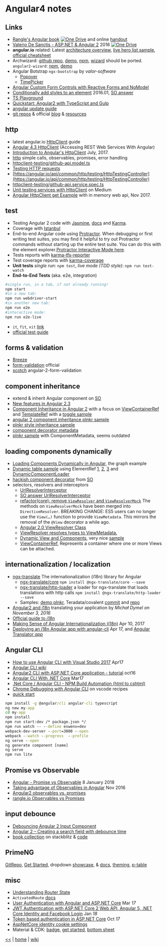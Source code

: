 # Angular4 notes

## Links

- [Rangle's Angular book](https://1drv.ms/b/s!AnIyfO51kH7NlVvjZo4Mwh9jlDvW) [![One Drive](https://img.shields.io/badge/One-Drive-blue.svg)](https://1drv.ms/b/s!AnIyfO51kH7NlVvjZo4Mwh9jlDvW) and online [handout](https://angular-2-training-book.rangle.io/)
- [Valerio De Sanctis - ASP.NET & Angular 2](https://1drv.ms/b/s!AnIyfO51kH7NlUSD7yLGPHr79BD7) 2016 [![One Drive](https://img.shields.io/badge/One-Drive-blue.svg)](https://1drv.ms/b/s!AnIyfO51kH7NlUSD7yLGPHr79BD7)
- **angular.io** related: Latest [architecture overview](https://angular.io/guide/architecture#architecture-overview), [live hero list sample](https://angular.io/generated/live-examples/toh-pt6/eplnkr.html), [official cheatsheet](https://angular.io/guide/cheatsheet)
- Archwizard: [github repo](https://github.com/madoar/ng2-archwizard-demo), [demo](https://madoar.github.io/ng2-archwizard-demo/), [npm](https://www.npmjs.com/package/ng2-archwizard), [wizard](https://github.com/angular-wizard/angular-wizard) should be ported. `angular2-wizard`: [npm](https://www.npmjs.com/package/angular2-wizard), [demo](https://maiyaporn.github.io/angular2-wizard-demo/)
- Angular Botstrap `ngx-bootstrap` by _valor-software_
  - [Popover](https://valor-software.com/ngx-bootstrap/#/popover)
  - [TimePicker](https://valor-software.com/ngx-bootstrap/#/timepicker)
- [Angular Custom Form Controls with Reactive Forms and NgModel](https://coryrylan.com/blog/angular-custom-form-controls-with-reactive-forms-and-ngmodel)
- [Conditionally add styles to an element](https://juristr.com/blog/2016/01/learning-ng2-dynamic-styles/) 2016.01, [SO answer](https://stackoverflow.com/a/45816521/2239678)
- [TS Playground](http://www.typescriptlang.org/play/index.html)
- [Quickstart: Angular2 with TypeScript and Gulp](http://blog.codeleak.pl/2016/03/quickstart-angular2-with-typescript-and.html)
- [angular update guide](https://update.angular.io/)
- [git repos](https://github.com/angular) & official [blog](https://blog.angular.io/) & [resources](https://angular.io/resources)

## http

- latest angular.io [HttpClient](https://angular.io/guide/http) guide
- [Angular 4.3 HttpClient](https://medium.com/codingthesmartway-com-blog/angular-4-3-httpclient-accessing-rest-web-services-with-angular-2305b8fd654b) (Accessing REST Web Services With Angular)
- [Introduction to Angular's HttpClient](https://alligator.io/angular/httpclient-intro/) July, 2017.
- [http](http://www.syntaxsuccess.com/viewarticle/angular-2.0-and-http) simple calls, observables, promises, error handling
- [httpclient-testing/github-api.model.ts](https://github.com/cironunes/httpclient-testing/blob/master/src/app/shared/github-api.model.ts)
- [Testing HTTP requests](https://angular.io/guide/http#testing-http-requests)
- [https://angular.io/api/common/http/testing/HttpTestingController](https://angular.io/api/common/http/testing/HttpTestingController)
- [httpclient-testing/github-api.service.spec.ts](https://github.com/cironunes/httpclient-testing/blob/master/src/app/shared/github-api.service.spec.ts)
- [Unit testing services with HttpClient](https://medium.com/netscape/testing-with-the-angular-httpclient-api-648203820712) on Medium
- [Angular HttpClient get Example](https://www.concretepage.com/angular-2/angular-httpclient-get-example) with in memory web api, Nov 2017.

## test

- Testing Angular 2 code with [Jasmine](http://jasmine.github.io/), [docs](https://jasmine.github.io/tutorials/your_first_suite) and [Karma](http://karma-runner.github.io/).
- Coverage with [Istanbul](https://github.com/gotwarlost/istanbul)
- End-to-end Angular code using [Protractor](https://angular.github.io/protractor/).
  When debugging or first writing test suites, you may find it helpful to try out Protractor commands without starting up the entire test suite. 
  You can do this with the element explorer.[Protractor Interactive Mode here](https://github.com/angular/protractor/blob/master/docs/debugging.md#testing-out-protractor-interactively).
- Tests reports with [karma-tfs-reporter](https://github.com/sgbj/karma-tfs-reporter)
- Test coverage reports with [karma-coverage](https://github.com/karma-runner/karma-coverage)
- **Unit tests** _single run_: `npm test`, _live mode (TDD style)_: `npm run test-watch`
- **End-to-End Tests** (aka. e2e, integration)

```sh
#single run, in a tab, if not already running!
npm start
#in a new tab:
npm run webdriver-start
#in another new tab:
npm run e2e
#interactive mode:
npm run e2e-live
```

- `it`, `fit`, `xit` [link](https://codecraft.tv/courses/angular/unit-testing/jasmine-and-karma/#_disabled_and_focused_tests)
- [official test guide](https://angular.io/guide/testing)

## forms & validation

- [Breeze](http://breeze.github.io/doc-js/breeze-angular.html)
- [form-validation](https://angular.io/guide/form-validation) official
- [scotch](https://scotch.io/tutorials/angular-2-form-validation) angular-2-form-validation

## component inheritance

- extend & inherit Angular component on [SO](https://stackoverflow.com/questions/36475626/how-to-extend-inherit-angular2-component)
- [New features in Angular 2.3](https://medium.com/@gerard.sans/angular-2-new-features-in-angular-2-3-f2e73f16a09e)
- [Component Inheritance in Angular 2](https://scotch.io/tutorials/component-inheritance-in-angular-2) with a focus on [ViewContainerRef](https://v2.angular.io/docs/ts/latest/api/core/index/ViewContainerRef-class.html) and [TemplateRef](https://v2.angular.io/docs/ts/latest/api/core/index/TemplateRef-class.html) with a [toggle sample](https://plnkr.co/edit/tSLIxUSTaqEfJK5NAD2D?p=preview)
- [angular 2 component inheritance plnkr sample](https://embed.plnkr.co/hMgaYPVRiXMCiKBdfqHy/)
- [plnkr style inheritance sample](http://plnkr.co/edit/bWa1JmH7NaSaJffLsl0x?p=preview)
- [component decorator metadata](https://medium.com/@amcdnl/inheritance-in-angular2-components-206a167fc259)
- [plnkr sample](https://plnkr.co/edit/TPps03QCGQCWbX6oVKXp?p=preview) with ComponentMetadata, seems outdated

## loading components dynamically

- [Loading Components Dynamically in Angular](http://www.syntaxsuccess.com/viewarticle/loading-components-dynamically-in-angular-2.0), the graph example
- [Dynamic table sample](http://plnkr.co/edit/dqfPCW3MBa9hM23EW3cS?p=preview) using ElementRef [1](https://angular.io/api/core/ElementRef), [2](https://v2.angular.io/docs/ts/latest/api/core/index/ElementRef-class.html), [3](https://angular-2-training-book.rangle.io/handout/advanced-components/elementref.html) and [DynamicComponentLoader](https://www.dartdocs.org/documentation/angular2/2.0.0-beta.9/angular2/DynamicComponentLoader-class.html)
- [hackish component decorator](https://stackoverflow.com/a/34067211) from [SO](https://stackoverflow.com/questions/36531486/dynamic-styleurls-in-angular-2)
- selectors, resolvers and interceptors
  - [UrlResolverInterceptor](https://github.com/A-Hsien/UrlResolverInterceptor)
  - [SO answer UrlResolverInterceptor](https://stackoverflow.com/a/39588422)
  - [refactor(core): remove `ViewResolver` and `ViewResolverMock`](https://github.com/angular/angular/commit/0988cc8) The methods on `ViewResolverMock` have been merged into `DirectiveResolver`. BREAKING CHANGE: ES5 users can no longer use the `View(…)` function to provide `ViewMetadata`. This mirrors the removal of the `@View` decorator a while ago.
  - [Angular 2.0 ViewResolver Class](https://stackoverflow.com/a/36467207)
  - [ViewResolver resolves types to ViewMetadata.](https://www.dartdocs.org/documentation/angular2/2.0.0-beta.9/angular2/ViewResolver-class.html)
  - [Dynamic View and Components](https://medium.com/nerdlog/angular-2-dynamic-view-and-components-330205fa6896), very nice [sample](http://plnkr.co/edit/wh4VJG?p=preview)
  - [ViewContainerRef](https://angular.io/api/core/ViewContainerRef), Represents a container where one or more Views can be attached.

## internationalization / localization

- [ngx-translate](http://www.ngx-translate.com/) The internationalization (i18n) library for Angular
  - [ngx-translate/core](https://github.com/ngx-translate/core) `npm install @ngx-translate/core --save`
  - [ngx-translate/http-loader](https://github.com/ngx-translate/http-loader/tree/4f95eb6184a3b2316691a6364e742cbe32e72189) a loader for ngx-translate that loads translations with http calls `npm install @ngx-translate/http-loader --save`
  - Samples: [demo plnkr](https://embed.plnkr.co/pYo6bFPRRxVPgRR8toDt/), Teradata/covalent [commit](https://github.com/Teradata/covalent/commit/776331bb5bc4098a4264a36e1275b3c83727e61a) and [repo](https://github.com/Teradata/covalent/search?utf8=%E2%9C%93&q=DEMO_ONE.SELECT)
- [Angular2 and i18n](https://devblog.dymel.pl/2016/11/03/angular2-and-i18n-translate-your-app/) translating your application by _Michał Dymel on November 3, 2016_
- [Official guide to *i18n*](https://angular.io/guide/i18n)
- [Making Sense of Angular Internationalization (i18n)](https://medium.com/@t_tsonev/making-sense-of-angular-internationalization-i18n-e7b26fb9c587) Apr 10, 2017
- [Deploying an i18n Angular app with angular-cli](https://medium.com/@feloy/deploying-an-i18n-angular-app-with-angular-cli-fc788f17e358) Apr 17, and [Angular Translator *app*](http://angular-translator.elol.fr/en/)

## Angular CLI

- [How to use Angular CLI with Visual Studio 2017](http://candordeveloper.com/2017/04/12/how-to-use-angular-cli-with-visual-studio-2017/) Apr17
- [Angular CLI wiki](https://github.com/angular/angular-cli/wiki)
- [Angular2 CLI with ASP.NET Core application - tutorial](https://devblog.dymel.pl/2016/10/25/angular2-cli-with-aspnet-core-application-tutorial/) oct16
- [Angular CLI With .NET Core](https://dustinewers.com/angular-cli-with-net-core/) Mar17
- [.Net Core / Angular CLI - NPM Build Automation (html to cshtml)](https://stackoverflow.com/a/43662823/2239678)
- [Chrome Debugging with Angular CLI](https://github.com/Microsoft/vscode-recipes/tree/master/Angular-CLI) on vscode recipes
- [quick start](https://angular.io/guide/quickstart)

```cmd
npm install -g @angular/cli angular-cli typescript
ng new my-app
cd my-app
npm install
npm run start:dev /* package.json */
npm run watch -- --define eswenv=dev
webpack-dev-server --port=3000 --open
webpack --watch --progress  --profile
ng serve --open
ng generate component [name]
ng serve
npm run lite
```

## Promise vs Observable

- [Angular - Promise vs Observable](https://fullstack-developer.academy/angular-promise-vs-observable/) 8 January 2018
- [Taking advantage of Observables in Angular](https://blog.thoughtram.io/angular/2016/01/06/taking-advantage-of-observables-in-angular2.html) Nov 2016
- [Angular2 observables vs. promises](https://stackoverflow.com/questions/39081715/angular2-observables-vs-promises)
- [rangle.io Observables vs Promises](https://angular-2-training-book.rangle.io/handout/observables/observables_vs_promises.html)

## input debounce

- [Debouncing Angular 2 Input Component](https://manuel-rauber.com/2015/12/31/debouncing-angular-2-input-component/)
- [Angular 2 – Creating a search field with debounce time](http://www.talkinghightech.com/en/angular-2-creating-search-field-debounce-time/)
- [book collection](https://stackblitz.com/github/ngrx/platform/) on stackblitz & [code](https://github.com/ngrx/platform/blob/master/example-app/app/books/effects/book.ts)

## PrimeNG

[GitRepo](https://github.com/primefaces/primeng-quickstart-webpack), [Get Started](https://www.primefaces.org/primeng/#/setup), dropdown [showcase](https://www.primefaces.org/showcase/ui/ajax/dropdown.xhtml), & [docs](https://www.primefaces.org/primeng/#/dropdown), [theming](https://www.primefaces.org/primeng/#/theming), [p-table](https://www.primefaces.org/primeng/#/table)

## misc

- [Understanding Router State](https://vsavkin.com/angular-router-understanding-router-state-7b5b95a12eab)
- `ActivatedRoute` [docs](https://angular.io/api/router/ActivatedRoute)
- [User Authentication with Angular and ASP.NET Core](https://fullstackmark.com/post/10/user-authentication-with-angular-and-asp-net-core) Mar _17_
- [JWT Authentication with ASP.NET Core 2 Web API, Angular 5, .NET Core Identity and Facebook Login](https://fullstackmark.com/post/13/jwt-authentication-with-aspnet-core-2-web-api-angular-5-net-core-identity-and-facebook-login) Jan _18_
- [Token based authentication in ASP.NET Core](https://dotnetthoughts.net/token-based-authentication-in-aspnet-core/) Oct _17_
- [AspNetCore identity cookie settings](https://docs.microsoft.com/en-us/aspnet/core/security/authentication/identity-configuration?tabs=aspnetcore2x#cookie-settings)
- Material & CDK: [badge](https://material.angular.io/components/badge/examples), [get started](https://material.angular.io/guide/getting-started), [bottom sheet](https://material.angular.io/components/bottom-sheet/overview)

[<<](../JS.md) | [home](../../README.md) | [wiki](https://github.com/illegitimis/Tutorial/wiki)
